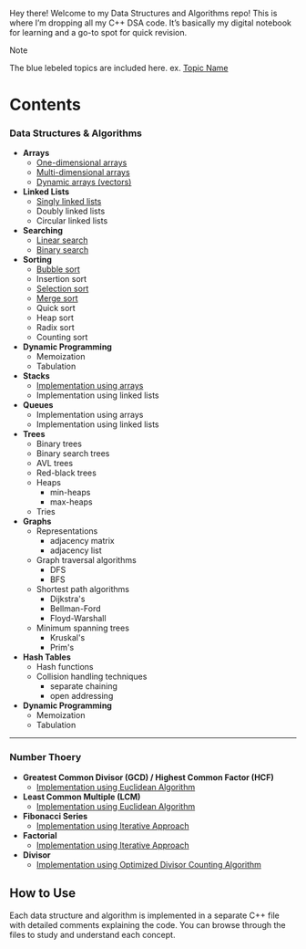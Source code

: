Hey there! Welcome to my Data Structures and Algorithms repo! This is where I’m dropping all my C++ DSA code. It’s basically my digital notebook for learning and a go-to spot for quick revision.
> [!NOTE]
> The blue lebeled topics are included here. ex. [Topic Name]()
# Contents
### Data Structures & Algorithms

- **Arrays**
  - [One-dimensional arrays](https://github.com/emonislive/learn-DSA-with-me/blob/main/Data%20Structures/Array.cpp)
  - [Multi-dimensional arrays](https://github.com/emonislive/learn-DSA-with-me/blob/main/Data%20Structures/Array.cpp)
  - [Dynamic arrays (vectors)](https://github.com/emonislive/learn-DSA-with-me/blob/main/Data%20Structures/Array.cpp)
- **Linked Lists**
  - [Singly linked lists](https://github.com/emonislive/learn-DSA-with-me/blob/main/Data%20Structures/Linked%20List.cpp)
  - Doubly linked lists
  - Circular linked lists
- **Searching**
  - [Linear search](https://github.com/emonislive/learn-DSA-with-me/blob/main/Data%20Structures/Linear%20Search.cpp)
  - [Binary search](https://github.com/emonislive/learn-DSA-with-me/blob/main/Data%20Structures/Binary%20Search.cpp)
- **Sorting**
  - [Bubble sort](https://github.com/emonislive/learn-DSA-with-me/blob/main/Data%20Structures/Bubble%20Sort.cpp)
  - Insertion sort
  - [Selection sort](https://github.com/emonislive/learn-DSA-with-me/blob/main/Data%20Structures/Selection%20Sort.cpp)
  - [Merge sort](https://github.com/emonislive/learn-DSA-with-me/blob/main/Data%20Structures/Merge%20Sort.cpp)
  - Quick sort   
  - Heap sort
  - Radix sort
  - Counting sort
- **Dynamic Programming**
  - Memoization
  - Tabulation
- **Stacks**
  - [Implementation using arrays](https://github.com/emonislive/learn-DSA-with-me/blob/main/Data%20Structures/Stack.cpp)
  - Implementation using linked lists
- **Queues**
  - Implementation using arrays
  - Implementation using linked lists
- **Trees**
  - Binary trees
  - Binary search trees
  - AVL trees
  - Red-black trees
  - Heaps
    - min-heaps
    - max-heaps
  - Tries
- **Graphs**
  - Representations
    - adjacency matrix
    - adjacency list
  - Graph traversal algorithms
    - DFS
    - BFS
  - Shortest path algorithms
    - Dijkstra's
    - Bellman-Ford
    - Floyd-Warshall
  - Minimum spanning trees
    - Kruskal's
    - Prim's
- **Hash Tables**
  - Hash functions
  - Collision handling techniques
    - separate chaining
    - open addressing
- **Dynamic Programming**
  - Memoization
  - Tabulation

---
### Number Thoery
- **Greatest Common Divisor (GCD) / Highest Common Factor (HCF)**
  - [Implementation using Euclidean Algorithm](https://github.com/emonislive/learn-DSA-with-me/blob/main/Number%20Theory/GCD.cpp)
- **Least Common Multiple (LCM)**
  - [Implementation using Euclidean Algorithm](https://github.com/emonislive/learn-DSA-with-me/blob/main/Number%20Theory/LCM.cpp)
- **Fibonacci Series**
  - [Implementation using Iterative Approach](https://github.com/emonislive/learn-DSA-with-me/blob/main/Number%20Theory/Fibonacci.cpp)
- **Factorial**
  - [Implementation using Iterative Approach](https://github.com/emonislive/learn-DSA-with-me/blob/main/Number%20Theory/Factorial.cpp)
- **Divisor**
  - [Implementation using Optimized Divisor Counting Algorithm](https://github.com/emonislive/learn-DSA-with-me/blob/main/Number%20Theory/Divisor.cpp)





## How to Use
Each data structure and algorithm is implemented in a separate C++ file with detailed comments explaining the code. You can browse through the files to study and understand each concept.
